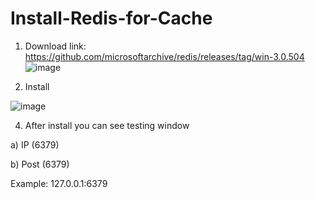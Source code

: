 # Install-Redis-for-Cache

1.	Download link:
https://github.com/microsoftarchive/redis/releases/tag/win-3.0.504
![image](https://github.com/biplobpustcse/Install-Redis-for-Cache/assets/59637279/4708b594-52f9-4815-8294-455d67fc8c5a)

2.	Install
   
![image](https://github.com/biplobpustcse/Install-Redis-for-Cache/assets/59637279/7cdf0a60-c714-4d2f-b6ba-a8c8bdcd207a)


4.	After install you can see testing window
   
a)	IP (6379)

b)	Post (6379)

Example: 127.0.0.1:6379

